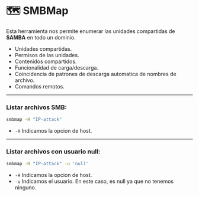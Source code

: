 # 🗺 SMBMap

Esta herramienta nos permite enumerar las unidades compartidas de **SAMBA** en todo un dominio.

* Unidades compartidas.
* Permisos de las unidades.
* Contenidos compartidos.
* Funcionalidad de carga/descarga.
* Coincidencia de patrones de descarga automatica de nombres de archivo.
* Comandos remotos.

***

### Listar archivos SMB:

```bash
smbmap -H "IP-attack"
```

* `-H` Indicamos la opcion de host.

***

### Listar archivos con usuario null:

```bash
smbmap -H "IP-attack" -u 'null'
```

* `-H` Indicamos la opcion de host.
* `-u` Indicamos el usuario. En este caso, es null ya que no tenemos ninguno.
